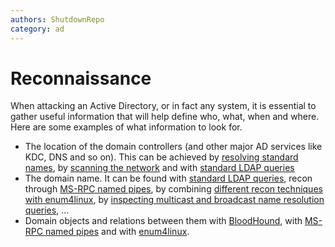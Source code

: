 ```yaml
---
authors: ShutdownRepo
category: ad
---
```


# Reconnaissance

When attacking an Active Directory, or in fact any system, it is essential to gather useful information that will help define who, what, when and where. Here are some examples of what information to look for.

* The location of the domain controllers (and other major AD services like KDC, DNS and so on). This can be achieved by [resolving standard names](dns), by [scanning the network](port-scanning) and with [standard LDAP queries](ldap)
* The domain name. It can be found with [standard LDAP queries](ldap), recon through [MS-RPC named pipes](ms-rpc), by combining [different recon techniques with enum4linux](enum4linux), by [inspecting multicast and broadcast name resolution queries](responder), ...
* Domain objects and relations between them with [BloodHound](bloodhound/index), with [MS-RPC named pipes](ms-rpc) and with [enum4linux](enum4linux).
